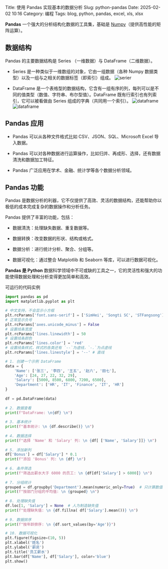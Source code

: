 Title: 使用 Pandas 实现基本的数据分析
Slug: python-pandas
Date: 2025-02-02 10:16
Category: 编程
Tags: blog, python, pandas, excel, xls, xlsx

**Pandas** 一个强大的分析结构化数据的工具集，基础是 [Numpy](https://www.runoob.com/numpy/numpy-tutorial.html)（提供高性能的矩阵运算）。

## 数据结构
Pandas 的主要数据结构是 Series （一维数据）与 DataFrame（二维数据）。

- Series 是一种类似于一维数组的对象，它由一组数据（各种 Numpy 数据类型）以及一组与之相关的数据标签（即索引）组成。
![serier](/images/pandas-series.png)

- DataFrame 是一个表格型的数据结构，它含有一组有序的列，每列可以是不同的值类型（数值、字符串、布尔型值）。DataFrame 既有行索引也有列索引，它可以被看做由 Series 组成的字典（共同用一个索引）。
![dataframe](/images/pandas-dataframe.png)
![dataframe](/images/pandas-df2.png)

## Pandas 应用
- Pandas 可以从各种文件格式比如 CSV、JSON、SQL、Microsoft Excel 导入数据。

- Pandas 可以对各种数据进行运算操作，比如归并、再成形、选择，还有数据清洗和数据加工特征。

- Pandas 广泛应用在学术、金融、统计学等各个数据分析领域。

## Pandas 功能
Pandas 是数据分析的利器，它不仅提供了高效、灵活的数据结构，还能帮助你以极低的成本完成复杂的数据操作和分析任务。

Pandas 提供了丰富的功能，包括：

- 数据清洗：处理缺失数据、重复数据等。

- 数据转换：改变数据的形状、结构或格式。

- 数据分析：进行统计分析、聚合、分组等。

- 数据可视化：通过整合 Matplotlib 和 Seaborn 等库，可以进行数据可视化。


**Pandas 是 Python** 数据科学领域中不可或缺的工具之一，它的灵活性和强大的功能使得数据处理和分析变得更加简单和高效。

可运行的代码实例
```python
import pandas as pd
import matplotlib.pyplot as plt

# 中文支持，不会显示小方框
plt.rcParams['font.sans-serif'] = ['SimHei', 'Songti SC', 'STFangsong']
# 正常显示负号
plt.rcParams['axes.unicode_minus'] = False
# 设置线条宽度
plt.rcParams['lines.linewidth'] = 50
# 设置线条颜色
plt.rcParams['lines.color'] = 'red'
# 设置线条样式，样式的各类还有 `--`为虚线，`-.`为点虚线
plt.rcParams['lines.linestyle'] = '--' # 直线

# 1. 创建一个示例 DataFrame
data = {
    'Name': ['张三', '李四', '王五', '赵六', '田七'],
    'Age': [24, 27, 22, 32, 29],
    'Salary': [5000, 8500, 6800, 7200, 6500],
    'Department': ['HR', 'IT', 'Finance', 'IT', 'HR']
}
 
df = pd.DataFrame(data)
 
# 2. 数据查看
print(f"DataFrame: \n{df} \n")
 
# 3. 基本统计
print(f"基本统计: \n {df.describe()} \n")
 
# 4. 数据选择
print(f"选择 'Name' 和 'Salary' 列: \n {df[ ['Name', 'Salary']]} \n")
 
# 5. 添加新列
df['Bonus'] = df['Salary'] * 0.1
print(f"添加 'Bonus' 列: \n {df} \n")
 
# 6. 条件筛选
print(f"筛选出薪水大于 6000 的员工: \n {df[df['Salary'] > 6000]} \n")
 
# 7. 分组统计
grouped = df.groupby('Department').mean(numeric_only=True)  # 只计算数值列
print(f"按部门分组的平均值: \n {grouped} \n")
 
# 8. 处理缺失值
df.loc[1, 'Salary'] = None  # 人为制造缺失值
print(f"处理缺失值: \n {df.fillna( df['Salary'].mean())} \n")
 
# 9. 数据排序
print(f"按年龄排序: \n {df.sort_values(by='Age')}")

# 10. 数据可视化
plt.figure(figsize=(10, 5))
plt.xlabel('姓名')
plt.ylabel('薪资')
plt.title('员工薪水')
plt.bar(df['Name'], df['Salary'], color='blue')
plt.show()
```